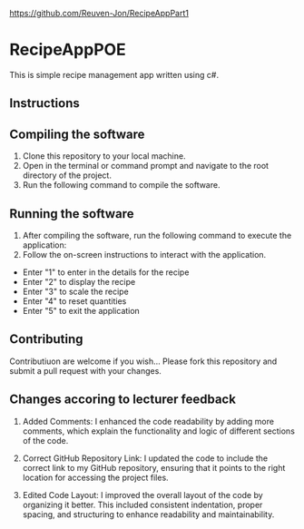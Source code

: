 https://github.com/Reuven-Jon/RecipeAppPart1 

# RecipeAppPOE

This is simple recipe management app written using c#. 

## Instructions

## Compiling the software 
1. Clone this repository to your local machine.
2. Open in the terminal or command prompt and navigate to the root directory of the project.
3. Run the following command to compile the software.

## Running the software
1. After compiling the software, run the following command to execute the application:
2. Follow the on-screen instructions to interact with the application.
- Enter "1" to enter in the details for the recipe
- Enter "2" to display the recipe
- Enter "3" to scale the recipe
- Enter "4" to reset quantities
- Enter "5" to exit the application

## Contributing
Contributiuon are welcome if you wish... Please fork this repository and submit a pull request with your changes. 

## Changes accoring to lecturer feedback
1. Added Comments: I enhanced the code readability by adding more comments, which explain the functionality and logic of different sections of the code.

2. Correct GitHub Repository Link: I updated the code to include the correct link to my GitHub repository, ensuring that it points to the right location for accessing the project files.

3. Edited Code Layout: I improved the overall layout of the code by organizing it better. This included consistent indentation, proper spacing, and structuring to enhance readability and maintainability.
